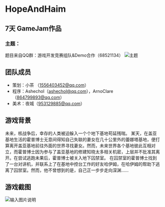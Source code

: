 # HopeAndHaim
## 7天 GameJam作品
### 主题：
题目来自QQ群：游戏开发竞赛组队&Demo合作（68521134）
![主题](https://images.gitee.com/uploads/images/2022/0521/221701_0dd6d05f_5152184.jpeg "微信图片_20220521221634.jpg")

## 团队成员
* 策划：小茶 （1556403452@qq.com）
* 程序：Ashechol（ashechol@qq.com），ArnoClare（864799893@qq.com）
* 美术：夜城（953129885@qq.com）

## 游戏背景
未来，核战争后，幸存的人类被迫躲入一个个地下基地苟延残喘。
某天，在盖亚基地生活的霍普博士无意间得知自己失联的妻女在几十公里外的蕾娜塔基地，便打算离开盖亚基地前往外面的世界寻找妻女。然而，未来世界各个基地彼此互相对立，而霍普博士因为参与了盖亚基地的修建知晓太多相关机密，上层并不批准其离开。在尝试逃跑未果后，霍普博士被关入地下囚禁室。
在囚禁室的霍普博士找到了一台对讲机，并联系上了在基地中控台工作的好友哈伊姆，在哈伊姆的帮助下逃离了囚禁室。然而，他不曾想到的是，自己正一步步走向深渊……

## 游戏截图
![输入图片说明](https://images.gitee.com/uploads/images/2022/0521/222430_699d19ff_5152184.png "QQ截图20220521222359.png")
